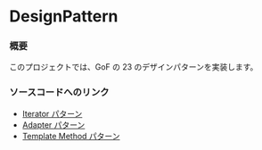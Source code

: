 # DesignPattern

### 概要

このプロジェクトでは、GoF の 23 のデザインパターンを実装します。

### ソースコードへのリンク
- [Iterator パターン](src/iterator)
- [Adapter パターン](src/adapter)
- [Template Method パターン](src/templatemethod)
